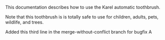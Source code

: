 This documentation describes how to use the Karel automatic toothbrush.

Note that this toothbrush is is totally safe to use for children, adults, pets, wildlife, and trees.

Added this third line in the merge-without-conflict branch for bugfix A
